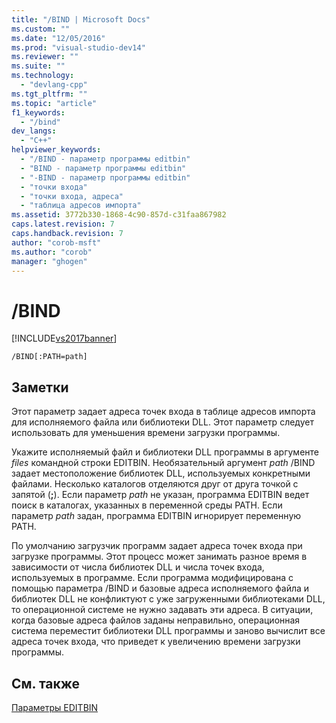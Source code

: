 ```yaml
---
title: "/BIND | Microsoft Docs"
ms.custom: ""
ms.date: "12/05/2016"
ms.prod: "visual-studio-dev14"
ms.reviewer: ""
ms.suite: ""
ms.technology: 
  - "devlang-cpp"
ms.tgt_pltfrm: ""
ms.topic: "article"
f1_keywords: 
  - "/bind"
dev_langs: 
  - "C++"
helpviewer_keywords: 
  - "/BIND - параметр программы editbin"
  - "BIND - параметр программы editbin"
  - "-BIND - параметр программы editbin"
  - "точки входа"
  - "точки входа, адреса"
  - "таблица адресов импорта"
ms.assetid: 3772b330-1868-4c90-857d-c31faa867982
caps.latest.revision: 7
caps.handback.revision: 7
author: "corob-msft"
ms.author: "corob"
manager: "ghogen"
---
```

# /BIND
[!INCLUDE[vs2017banner](../../assembler/inline/includes/vs2017banner.md)]

```  
/BIND[:PATH=path]  
```  
  
## Заметки  
 Этот параметр задает адреса точек входа в таблице адресов импорта для исполняемого файла или библиотеки DLL.  Этот параметр следует использовать для уменьшения времени загрузки программы.  
  
 Укажите исполняемый файл и библиотеки DLL программы в аргументе *files* командной строки EDITBIN.  Необязательный аргумент *path* \/BIND задает местоположение библиотек DLL, используемых конкретными файлами.  Несколько каталогов отделяются друг от друга точкой с запятой \(**;**\).  Если параметр *path* не указан, программа EDITBIN ведет поиск в каталогах, указанных в переменной среды PATH.  Если параметр *path* задан, программа EDITBIN игнорирует переменную PATH.  
  
 По умолчанию загрузчик программ задает адреса точек входа при загрузке программы.  Этот процесс может занимать разное время в зависимости от числа библиотек DLL и числа точек входа, используемых в программе.  Если программа модифицирована с помощью параметра \/BIND и базовые адреса исполняемого файла и библиотек DLL не конфликтуют с уже загруженными библиотеками DLL, то операционной системе не нужно задавать эти адреса.  В ситуации, когда базовые адреса файлов заданы неправильно, операционная система переместит библиотеки DLL программы и заново вычислит все адреса точек входа, что приведет к увеличению времени загрузки программы.  
  
## См. также  
 [Параметры EDITBIN](../../build/reference/editbin-options.md)